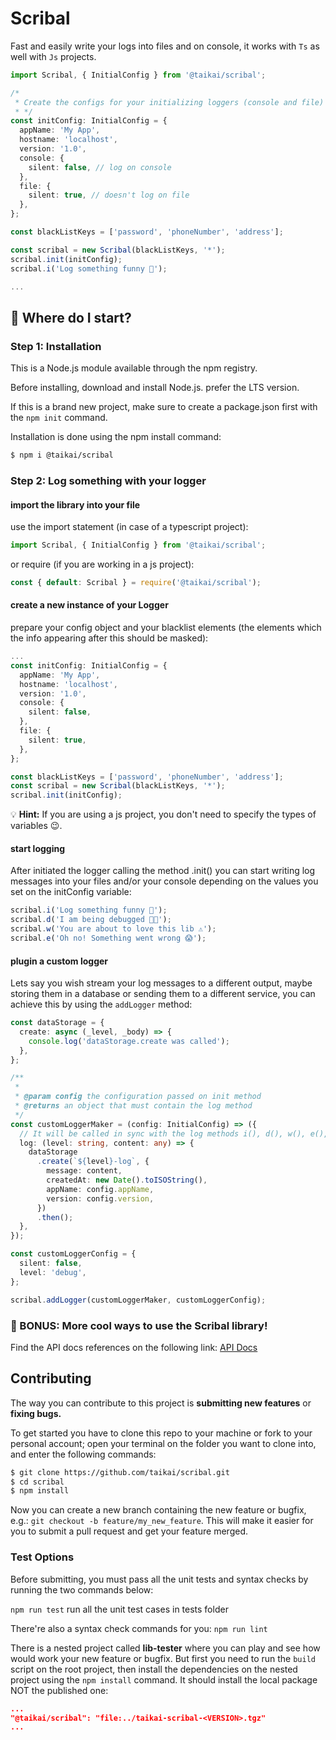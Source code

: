 # Scribal

Fast and easily write your logs into files and on console, it works with `Ts` as well with `Js` projects.

```ts
import Scribal, { InitialConfig } from '@taikai/scribal';

/*
 * Create the configs for your initializing loggers (console and file)
 * */
const initConfig: InitialConfig = {
  appName: 'My App',
  hostname: 'localhost',
  version: '1.0',
  console: {
    silent: false, // log on console
  },
  file: {
    silent: true, // doesn't log on file
  },
};

const blackListKeys = ['password', 'phoneNumber', 'address'];

const scribal = new Scribal(blackListKeys, '*');
scribal.init(initConfig);
scribal.i('Log something funny 🚀');

...
```

## :memo: Where do I start?

### Step 1: Installation

This is a Node.js module available through the npm registry.

Before installing, download and install Node.js. prefer the LTS version.

If this is a brand new project, make sure to create a package.json first with the `npm init` command.

Installation is done using the npm install command:

```bash
$ npm i @taikai/scribal
```

### Step 2: Log something with your logger

#### import the library into your file

use the import statement (in case of a typescript project):

```ts
import Scribal, { InitialConfig } from '@taikai/scribal';
```

or require (if you are working in a js project):

```js
const { default: Scribal } = require('@taikai/scribal');
```

#### create a new instance of your Logger

prepare your config object and your blacklist elements (the elements which the info appearing after this should be masked):

```ts
...
const initConfig: InitialConfig = {
  appName: 'My App',
  hostname: 'localhost',
  version: '1.0',
  console: {
    silent: false,
  },
  file: {
    silent: true,
  },
};

const blackListKeys = ['password', 'phoneNumber', 'address'];
const scribal = new Scribal(blackListKeys, '*');
scribal.init(initConfig);
```

:bulb: **Hint:** If you are using a js project, you don't need to specify the types of variables :wink:.

#### start logging

After initiated the logger calling the method .init() you can start writing log messages into your files and/or your console depending on the values you set on the initConfig variable:

```ts
scribal.i('Log something funny 🚀');
scribal.d('I am being debugged 🚫🐞');
scribal.w('You are about to love this lib ⚠');
scribal.e('Oh no! Something went wrong 😱');
```

#### plugin a custom logger

Lets say you wish stream your log messages to a different output, maybe storing them in a database or sending them to a different service, you can achieve this by using the `addLogger` method:

```ts
const dataStorage = {
  create: async (_level, _body) => {
    console.log('dataStorage.create was called');
  },
};

/**
 *
 * @param config the configuration passed on init method
 * @returns an object that must contain the log method
 */
const customLoggerMaker = (config: InitialConfig) => ({
  // It will be called in sync with the log methods i(), d(), w(), e(),....
  log: (level: string, content: any) => {
    dataStorage
      .create(`${level}-log`, {
        message: content,
        createdAt: new Date().toISOString(),
        appName: config.appName,
        version: config.version,
      })
      .then();
  },
});

const customLoggerConfig = {
  silent: false,
  level: 'debug',
};

scribal.addLogger(customLoggerMaker, customLoggerConfig);
```

### :ice_cream: BONUS: More cool ways to use the Scribal library!

Find the API docs references on the following link: [API Docs](https://github.com/taikai/scribal)

## Contributing

The way you can contribute to this project is **submitting new features** or **fixing bugs.**

To get started you have to clone this repo to your machine or fork to your personal account; open your terminal on the folder you want to clone into, and enter the following commands:

```bash
$ git clone https://github.com/taikai/scribal.git
$ cd scribal
$ npm install
```

Now you can create a new branch containing the new feature or bugfix, e.g.: `git checkout -b feature/my_new_feature`. This will make it easier for you to submit a pull request and get your feature merged.

### Test Options

Before submitting, you must pass all the unit tests and syntax checks by running the two commands below:

`npm run test` run all the unit test cases in tests folder

There're also a syntax check commands for you:
`npm run lint`

There is a nested project called **lib-tester** where you can play and see how would work your new feature or bugfix. But first you need to run the `build` script on the root project, then install the dependencies on the nested project using the `npm install` command. It should install the local package NOT the published one:

```json
...
"@taikai/scribal": "file:../taikai-scribal-<VERSION>.tgz"
...
```
